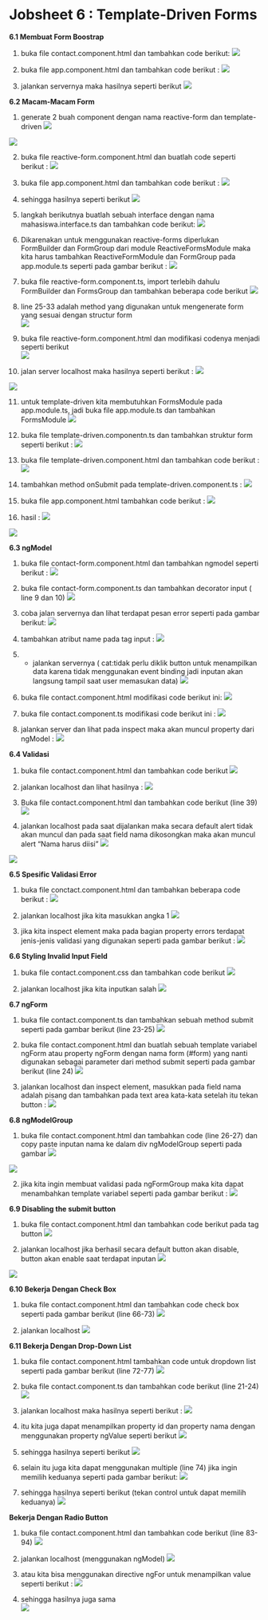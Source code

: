 # Jobsheet 6 : Template-Driven Forms 

**6.1 Membuat Form Boostrap**

1. buka file contact.component.html dan tambahkan code berikut: 
![](image/Jobsheet6/1.png)

2. buka file app.component.html dan tambahkan code berikut :
![](image/Jobsheet6/2.png)

3. jalankan servernya maka hasilnya seperti berikut
![](image/Jobsheet6/3.png)

**6.2 Macam-Macam Form**

1. generate 2 buah component dengan nama reactive-form dan template-driven 
![](image/Jobsheet6/4.png)

![](image/Jobsheet6/4a.png)

2. buka file reactive-form.component.html dan buatlah code seperti berikut :
![](image/Jobsheet6/5.png)

3. buka file app.component.html dan tambahkan code berikut :
![](image/Jobsheet6/6.png)

4. sehingga hasilnya seperti berikut 
![](image/Jobsheet6/7.png)

5. langkah berikutnya buatlah sebuah interface dengan nama mahasiswa.interface.ts dan tambahkan code berikut:
![](image/Jobsheet6/8.png)

6. Dikarenakan untuk menggunakan reactive-forms diperlukan FormBuilder dan FormGroup dari module ReactiveFormsModule maka kita harus tambahkan ReactiveFormModule dan FormGroup  pada app.module.ts seperti pada gambar berikut :
![](image/Jobsheet6/9.png)

7. buka file reactive-form.component.ts, import terlebih dahulu FormBuilder dan FormsGroup dan tambahkan beberapa code berikut 
 ![](image/Jobsheet6/10.png)

8. line 25-33 adalah method yang digunakan untuk mengenerate form yang sesuai dengan structur form  
 ![](image/Jobsheet6/11.png)

9. buka file reactive-form.component.html dan modifikasi codenya menjadi seperti berikut  
 ![](image/Jobsheet6/12.png)

10. jalan server localhost maka hasilnya seperti berikut :
 ![](image/Jobsheet6/13.png)

 ![](image/Jobsheet6/14.png)

11. untuk template-driven kita membutuhkan FormsModule pada app.module.ts, jadi buka file app.module.ts dan tambahkan FormsModule 
  ![](image/Jobsheet6/15.png)

12. buka file template-driven.componentn.ts dan tambahkan struktur form seperti berikut :
  ![](image/Jobsheet6/16.png)

13. buka file template-driven.component.html dan tambahkan code berikut :
  ![](image/Jobsheet6/17.png)

14. tambahkan method onSubmit pada template-driven.component.ts :
  ![](image/Jobsheet6/18.png)

15. buka file app.component.html tambahkan code berikut :
  ![](image/Jobsheet6/19.png)

16. hasil :
 ![](image/Jobsheet6/13.png)

 ![](image/Jobsheet6/14.png)

**6.3 ngModel** 

1. buka file contact-form.component.html dan tambahkan ngmodel seperti berikut :
 ![](image/Jobsheet6/20.png)
 
2. buka file contact-form.component.ts dan tambahkan decorator input ( line 9 dan 10)
 ![](image/Jobsheet6/21.png)

3. coba jalan servernya dan lihat terdapat pesan error seperti pada gambar berikut:
![](image/Jobsheet6/22.png)

4. tambahkan atribut name pada tag input :
![](image/Jobsheet6/23.png)

5. - jalankan servernya ( cat:tidak perlu diklik button untuk menampilkan data karena tidak menggunakan event binding jadi inputan akan langsung tampil saat user memasukan data) 
![](image/Jobsheet6/24.png)

6. buka file contact.component.html modifikasi code berikut ini: 
![](image/Jobsheet6/25.png)

7. buka file contact.component.ts modifikasi code berikut ini :
![](image/Jobsheet6/26.png)

8. jalankan server dan lihat pada inspect maka akan muncul property dari ngModel :
![](image/Jobsheet6/27.png)

**6.4 Validasi**

1. buka file contact.component.html dan tambahkan code berikut
![](image/Jobsheet6/29.png)

2. jalankan localhost dan lihat hasilnya :
![](image/Jobsheet6/28.png)

3. Buka file contact.component.html dan tambahkan code berikut (line 39) 
 ![](image/Jobsheet6/32.png)

4. jalankan localhost pada saat dijalankan maka secara default alert tidak akan muncul dan pada saat field nama dikosongkan maka akan muncul alert “Nama harus diisi” 
 ![](image/Jobsheet6/30.png)

 ![](image/Jobsheet6/31.png)

**6.5 Spesific Validasi Error**

1. buka file conctact.component.html dan tambahkan beberapa code berikut :
 ![](image/Jobsheet6/33.png)

2. jalankan localhost jika kita masukkan angka 1 
 ![](image/Jobsheet6/34.png)

3. jika kita inspect element maka pada bagian property errors terdapat jenis-jenis validasi yang digunakan seperti pada gambar berikut :
 ![](image/Jobsheet6/35.png)

**6.6 Styling Invalid Input Field**
 
 1. buka file contact.component.css dan tambahkan code berikut 
 ![](image/Jobsheet6/36.png)

 2. jalankan localhost jika kita inputkan salah 
  ![](image/Jobsheet6/37.png)

**6.7 ngForm**

1. buka file contact.component.ts dan tambahkan sebuah method submit seperti pada gambar berikut (line 23-25) 
 ![](image/Jobsheet6/38.png)

2. buka file contact.component.html dan buatlah sebuah template variabel ngForm atau property ngForm dengan nama form (#form) yang nanti digunakan sebagai parameter dari method submit seperti pada gambar berikut (line 24) 
 ![](image/Jobsheet6/38a.png)

3. jalankan localhost dan inspect element, masukkan pada field nama adalah pisang dan tambahkan pada text area kata-kata setelah itu tekan button :
 ![](image/Jobsheet6/39.png)

**6.8 ngModelGroup**

1. buka file contact.component.html dan tambahkan code (line 26-27) dan copy paste inputan nama ke dalam div ngModelGroup seperti pada gambar 
![](image/Jobsheet6/40.png)

![](image/Jobsheet6/41.png)

2. jika kita ingin membuat validasi pada ngFormGroup maka kita dapat menambahkan template variabel seperti pada gambar berikut :
![](image/Jobsheet6/42.png)

**6.9 Disabling the submit button**

1. buka file contact.component.html dan tambahkan code berikut pada tag button 
![](image/Jobsheet6/43.png)

2. jalankan localhost jika berhasil secara default button akan disable, button akan enable saat terdapat inputan 
![](image/Jobsheet6/44.png)

![](image/Jobsheet6/45.png)

**6.10 Bekerja Dengan Check Box**

1. buka file contact.component.html dan tambahkan code check box seperti pada gambar berikut (line 66-73)
![](image/Jobsheet6/47.png)

2.  jalankan localhost 
![](image/Jobsheet6/48.png)

**6.11 Bekerja Dengan Drop-Down List**
1. buka file contact.component.html tambahkan code untuk dropdown list seperti pada gambar berikut (line 72-77) 
![](image/Jobsheet6/49.png)

2. buka file contact.component.ts dan tambahkan code berikut (line 21-24) 
![](image/Jobsheet6/50.png)

3. jalankan localhost maka hasilnya seperti berikut :
![](image/Jobsheet6/51.png)

4.  itu kita juga dapat menampilkan property id dan property nama dengan menggunakan property ngValue seperti berikut 
![](image/Jobsheet6/52.png)

5. sehingga hasilnya seperti berikut
![](image/Jobsheet6/53.png)

6. selain itu juga kita dapat menggunakan multiple (line 74) jika ingin memilih keduanya seperti pada gambar berikut:
![](image/Jobsheet6/54.png)

7. sehingga hasilnya seperti berikut (tekan control untuk dapat memilih keduanya) 
![](image/Jobsheet6/55.png)

**Bekerja Dengan Radio Button**

1. buka file contact.component.html dan tambahkan code berikut (line 83-94) 
![](image/Jobsheet6/57.png)

2. jalankan localhost (menggunakan ngModel) 
![](image/Jobsheet6/58.png)

3. atau kita bisa menggunakan directive ngFor untuk menampilkan value seperti berikut :
![](image/Jobsheet6/59.png)

4. sehingga hasilnya juga sama  
![](image/Jobsheet6/60.png)


